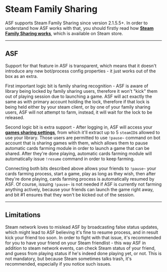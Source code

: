 # Steam Family Sharing

ASF supports Steam Family Sharing since version 2.1.5.5+. In order to understand how ASF works with that, you should firstly read how **[Steam Family Sharing works](http://store.steampowered.com/promotion/familysharing)**, which is available on Steam store.

---

## ASF

Support for that feature in ASF is transparent, which means that it doesn't introduce any new bot/process config properties - it just works out of the box as an extra.

First important logic bit is family sharing recognition - ASF is aware of library being locked by family sharing users, therefore it won't "kick" them out of playing session due to launching a game. ASF will act exactly the same as with primary account holding the lock, therefore if that lock is being held either by your steam client, or by one of your family sharing users, ASF will not attempt to farm, instead, it will wait for the lock to be released.

Second logic bit is extra support - After logging in, ASF will access your **[games sharing settings](https://store.steampowered.com/account/managedevices)**, from which it'll extract up to 5 `steamID`s allowed to use your library. Those users are permitted to use `!pause~` command on bot account that is sharing games with them, which allows them to pause automatic cards farming module in order to launch a game that can be shared. After they're done playing, automatic cards farming module will automatically issue `!resume` command in order to keep farming.

Connecting both bits described above allows your friends to `!pause~` your cards farming process, start a game, play as long as they wish, then after they're done playing, cards farming process is automatically resumed by ASF. Of course, issuing `!pause~` is not needed if ASF is currently not farming anything actively, because your friends can launch the game right away, and bit #1 ensures that they won't be kicked out of the session.

---

## Limitations

Steam network loves to mislead ASF by broadcasting false status updates, which might lead to ASF believing it's fine to resume process, and in result kick your friend too soon. In order to fight with that issue, it's recommended for you to have your friend on your Steam friendlist - this way ASF in addition to steam network events, can check Steam status of your friend, and guess from playing status if he's indeed done playing yet, or not. This is not mandatory, but because Steam sometimes talks trash, it's recommended, especially if you notice such issues.